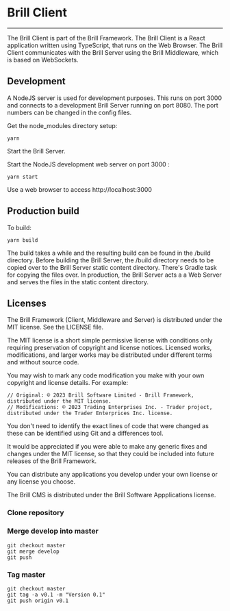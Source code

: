 # Brill Client

---

The Brill Client is part of the Brill Framework. The Brill Client is a React application 
written using TypeScript, that runs on the Web Browser. The Brill Client communicates with
the Brill Server using the Brill Middleware, which is based on WebSockets.

## Development

A NodeJS server is used for development purposes. This runs on port 3000 and connects to a
development Brill Server running on port 8080. The port numbers can be changed in the config files.

Get the node_modules directory setup:
```
yarn
```

Start the Brill Server.

Start the NodeJS development web server on port 3000 :
```
yarn start
```

Use a web browser to access http://localhost:3000

## Production build

To build:
```
yarn build
```

The build takes a while and the resulting build can be found in the /build directory. Before building the Brill Server,
the /build directory needs to be copied over to the Brill Server static content directory. There's Gradle 
task for copying the files over. In production, the Brill Server acts a a Web Server and serves the files in the static
content directory. 

## Licenses

The Brill Framework (Client, Middleware and Server) is distributed under the MIT license. See the LICENSE file.

The MIT license is a short simple permissive license with conditions only requiring preservation of copyright and 
license notices. Licensed works, modifications, and larger works may be distributed under different terms and without source code.

You may wish to mark any code modification you make with your own copyright and license details. For example:

```
// Original: © 2023 Brill Software Limited - Brill Framework, distributed under the MIT license.
// Modifications: © 2023 Trading Enterprises Inc. - Trader project, distributed under the Trader Enterprices Inc. license.
```

You don't need to identify the exact lines of code that were changed as these can be identified using Git and a differences tool.

It would be appreciated if you were able to make any generic fixes and changes under the MIT license, so that they could be 
included into future releases of the Brill Framework.

You can distribute any applications you develop under your own license or any license you choose.

The Brill CMS is distributed under the Brill Software Appplications license.


### Clone repository

### Merge develop into master

```
git checkout master
git merge develop
git push
```
### Tag master

```
git checkout master
git tag -a v0.1 -m "Version 0.1"
git push origin v0.1
```



